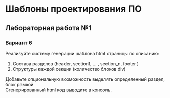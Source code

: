 # Шаблоны проектирования ПО
## Лабораторная работа №1
### Вариант 6  

Реализуйте систему генерации шаблона html страницы по описанию:  

1. Состава разделов (header, section1, ... , section_n, footer )  
2. Структуры каждой секции (количество блоков div)  

Добавьте опциональную возможность  выделять определенный раздел, блок рамкой  
Сгенерированный html код выводите в консоль. 
